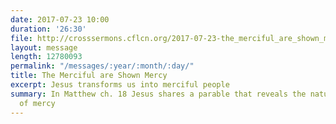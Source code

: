 ```yaml
---
date: 2017-07-23 10:00
duration: '26:30'
file: http://crosssermons.cflcn.org/2017-07-23-the_merciful_are_shown_mercy.m4a
layout: message
length: 12780093
permalink: "/messages/:year/:month/:day/"
title: The Merciful are Shown Mercy
excerpt: Jesus transforms us into merciful people
summary: In Matthew ch. 18 Jesus shares a parable that reveals the nature and importance
  of mercy
---
```

